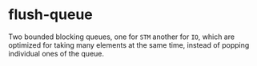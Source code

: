 # flush-queue

Two bounded blocking queues, one for `STM` another for `IO`, which are optimized for taking many
elements at the same time, instead of popping individual ones of the queue.
